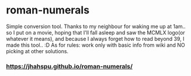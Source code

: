 # roman-numerals
Simple conversion tool. Thanks to my neighbour for waking me up at 1am.. so I put on a movie, hoping that I'll fall asleep and saw the MCMLX logo(or whatever it means), and because I always forget how to read beyond 39, I made this tool.. :D 
As for rules: work only with basic info from wiki and NO picking at other solutions. 

### https://jhahspu.github.io/roman-numerals/

 
